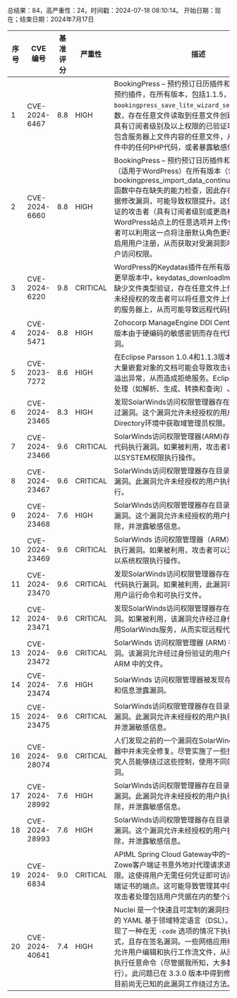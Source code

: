 总结果：84，高严重性：24，时间戳：2024-07-18 08:10:14。
开始日期：现在；结束日期：2024年7月17日

| 序号 | CVE 编号 | 基准评分 | 严重性 | 描述 | 参考文献 |
|-----|--------|------------|----------|-------------|------------|
| 1 | CVE-2024-6467 | 8.8  | HIGH | BookingPress – 预约预订日历插件和WordPress在线预约插件，在所有版本，包括1.1.5，通过`bookingpress_save_lite_wizard_settings_func`函数，存在任意文件读取到任意文件创建漏洞。这使得具有订阅者级别及以上权限的已验证攻击者能够创建包含服务器上文件内容的任意文件，从而执行这些文件中的任何PHP代码，或者暴露敏感信息。 | [1]https://plugins.trac.wordpress.org/changeset/3116857/bookingpress-appointment-booking/trunk/core/classes/class.bookingpress.php<br>[2]https://www.wordfence.com/threat-intel/vulnerabilities/id/d0177510-cd7d-4cc5-96c3-78433aa0e3f6?source=cve |
| 2 | CVE-2024-6660 | 8.8  | HIGH | BookingPress – 预约预订日历插件和在线预约插件（适用于WordPress）在所有版本（包括1.1.5）的bookingpress_import_data_continue_process_func函数中存在缺失的能力检查，因此存在未经授权的数据修改漏洞，可能导致权限提升。这使得经过身份验证的攻击者（具有订阅者级别或更高权限）能够更新WordPress站点上的任意选项并上传任意文件。攻击者可以利用这一点将注册默认角色更改为管理员，并启用用户注册，从而获取对受漏洞影响站点的管理用户访问权限。 | [1]https://plugins.trac.wordpress.org/browser/bookingpress-appointment-booking/trunk/core/classes/class.bookingpress_import_export.php#L1491<br>[2]https://plugins.trac.wordpress.org/browser/bookingpress-appointment-booking/trunk/core/classes/class.bookingpress_import_export.php#L410<br>[3]https://plugins.trac.wordpress.org/browser/bookingpress-appointment-booking/trunk/core/classes/class.bookingpress_import_export.php#L476<br>[4]https://plugins.trac.wordpress.org/changeset/3116857/bookingpress-appointment-booking/trunk/core/classes/class.bookingpress_import_export.php?contextall=1<br>[5]https://www.wordfence.com/threat-intel/vulnerabilities/id/851ff861-474e-4063-88ff-d8d35b10e9a0?source=cve |
| 3 | CVE-2024-6220 | 9.8  | CRITICAL | WordPress的Keydatas插件在所有版本，从2.5.2及更早版本中，keydatas_downloadImages函数中由于缺少文件类型验证，存在任意文件上传漏洞。这使得未经授权的攻击者可以将任意文件上传到受影响站点的服务器上，从而可能导致远程代码执行。 | [1]https://plugins.trac.wordpress.org/browser/keydatas/trunk/keydatas.php<br>[2]https://www.wordfence.com/threat-intel/vulnerabilities/id/49ae7971-7bdf-4369-b04b-fb48ea5b9518?source=cve |
| 4 | CVE-2024-5471 | 8.8  | HIGH | Zohocorp ManageEngine DDI Central 4001及更早版本由于硬编码的敏感密钥而存在代理程序接管漏洞。 | [1]https://www.manageengine.com/dns-dhcp-ipam/security-updates/cve-2024-5471.html |
| 5 | CVE-2023-7272 | 8.6  | HIGH | 在Eclipse Parsson 1.0.4和1.1.3版本之前，一个包含大量嵌套对象的文档可能会导致攻击者引发Java堆栈溢出异常，从而造成拒绝服务。Eclipse Parsson支持处理（如解析、生成、转换和查询）JSON文档。 | [1]https://gitlab.eclipse.org/security/vulnerability-reports/-/issues/12 |
| 6 | CVE-2024-23465 | 8.3  | HIGH | 发现SolarWinds访问权限管理器存在一个身份验证绕过漏洞。这个漏洞允许未经授权的用户在Active Directory环境中获取域管理员权限。 | [1]https://documentation.solarwinds.com/en/success_center/arm/content/release_notes/arm_2024-3_release_notes.htm |
| 7 | CVE-2024-23466 | 9.6  | CRITICAL | SolarWinds访问权限管理器(ARM)存在目录遍历远程代码执行漏洞。如果被利用，攻击者可以无需认证，以SYSTEM权限执行操作。 | [1]https://documentation.solarwinds.com/en/success_center/arm/content/release_notes/arm_2024-3_release_notes.htm |
| 8 | CVE-2024-23467 | 9.6  | CRITICAL | SolarWinds访问权限管理器存在目录遍历和信息泄露漏洞。此漏洞允许未经授权的用户执行远程代码执行。 | [1]https://documentation.solarwinds.com/en/success_center/arm/content/release_notes/arm_2024-3_release_notes.htm |
| 9 | CVE-2024-23468 | 7.6  | HIGH | SolarWinds访问权限管理器存在目录遍历和信息泄露漏洞。这个漏洞允许未经授权的用户执行任意文件删除，并泄露敏感信息。 | [1]https://documentation.solarwinds.com/en/success_center/arm/content/release_notes/arm_2024-3_release_notes.htm |
| 10 | CVE-2024-23469 | 9.6  | CRITICAL | SolarWinds 访问权限管理器（ARM）存在远程代码执行漏洞。如果被利用，攻击者可以无需身份验证，以系统权限执行操作。 | [1]https://documentation.solarwinds.com/en/success_center/arm/content/release_notes/arm_2024-3_release_notes.htm |
| 11 | CVE-2024-23470 | 9.6  | CRITICAL | 发现SolarWinds访问权限管理器存在预身份验证远程代码执行漏洞。如果被利用，此漏洞可使未经授权的用户运行命令和可执行文件。 | [1]https://documentation.solarwinds.com/en/success_center/arm/content/release_notes/arm_2024-3_release_notes.htm |
| 12 | CVE-2024-23471 | 9.6  | CRITICAL | 发现SolarWinds访问权限管理器存在远程代码执行漏洞。如果被利用，该漏洞允许经过身份验证的用户滥用SolarWinds服务，从而实现远程代码执行。 | [1]https://documentation.solarwinds.com/en/success_center/arm/content/release_notes/arm_2024-3_release_notes.htm |
| 13 | CVE-2024-23472 | 9.6  | CRITICAL | SolarWinds 访问权限管理器 (ARM) 存在目录遍历漏洞。该漏洞允许经过身份验证的用户任意读取和删除 ARM 中的文件。 | [1]https://documentation.solarwinds.com/en/success_center/arm/content/release_notes/arm_2024-3_release_notes.htm |
| 14 | CVE-2024-23474 | 7.6  | HIGH | SolarWinds 访问权限管理器被发现存在任意文件删除和信息泄露漏洞。 | [1]https://documentation.solarwinds.com/en/success_center/arm/content/release_notes/arm_2024-3_release_notes.htm |
| 15 | CVE-2024-23475 | 9.6  | CRITICAL | SolarWinds访问权限管理器存在目录遍历和信息泄露漏洞。此漏洞允许未经授权的用户执行任意文件删除并泄漏敏感信息。 | [1]https://documentation.solarwinds.com/en/success_center/arm/content/release_notes/arm_2024-3_release_notes.htm |
| 16 | CVE-2024-28074 | 9.6  | CRITICAL | 人们发现之前的一个漏洞在SolarWinds访问权限管理器中并未完全修复。尽管实施了一些控制措施，但研究人员能够绕过这些控制，使用不同的方法利用该漏洞。 | [1]https://documentation.solarwinds.com/en/success_center/arm/content/release_notes/arm_2024-3_release_notes.htm |
| 17 | CVE-2024-28992 | 7.6  | HIGH | SolarWinds访问权限管理器存在目录遍历和信息泄露漏洞。此漏洞允许未经授权的用户执行任意文件删除，并泄露敏感信息。 | [1]https://documentation.solarwinds.com/en/success_center/arm/content/release_notes/arm_2024-3_release_notes.htm |
| 18 | CVE-2024-28993 | 7.6  | HIGH | SolarWinds访问权限管理器存在目录遍历和信息泄露漏洞。这个漏洞允许未经授权的用户执行任意文件删除，并泄露敏感信息。 | [1]https://documentation.solarwinds.com/en/success_center/arm/content/release_notes/arm_2024-3_release_notes.htm |
| 19 | CVE-2024-6834 | 9.0  | CRITICAL | APIML Spring Cloud Gateway中的一个漏洞利用了Zowe客户端证书意外地对代理请求进行签名的用户权限。这使得用户无需任何凭证即可访问需要内部客户端证书的端点。这可能导致管理其中的组件，并允许攻击者处理包括用户凭据在内的整个通信。 | [1]https://github.com/zowe/api-layer |
| 20 | CVE-2024-40641 | 7.4  | HIGH | Nuclei 是一个快速且可定制的漏洞扫描器，基于简单的 YAML 基于领域特定语言（DSL）。受影响版本中发现了一种在无 `-code` 选项的情况下执行代码模板的方式，且存在签名漏洞。一些网络应用继承了 Nuclei 并允许用户编辑和执行工作流文件，从而可能导致用户执行任意命令（尽管据我所知，大多数应用使用 `-t` 执行）。此问题已在 3.3.0 版本中得到修复，建议升级。目前尚无已知的此漏洞工作绕过方法。 | [1]https://github.com/projectdiscovery/nuclei/security/advisories/GHSA-c3q9-c27p-cw9h |